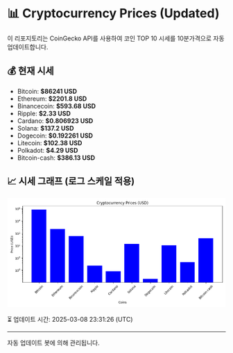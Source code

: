 
# 📊 Cryptocurrency Prices (Updated)

이 리포지토리는 CoinGecko API를 사용하여 코인 TOP 10 시세를 10분가격으로 자동 업데이트합니다.

## 💰 현재 시세
- Bitcoin: **$86241 USD**
- Ethereum: **$2201.8 USD**
- Binancecoin: **$593.68 USD**
- Ripple: **$2.33 USD**
- Cardano: **$0.806923 USD**
- Solana: **$137.2 USD**
- Dogecoin: **$0.192261 USD**
- Litecoin: **$102.38 USD**
- Polkadot: **$4.29 USD**
- Bitcoin-cash: **$386.13 USD**

## 📈 시세 그래프 (로그 스케일 적용)
![Crypto Prices](crypto_prices.png)

⏳ 업데이트 시간: 2025-03-08 23:31:26 (UTC)

---
자동 업데이트 봇에 의해 관리됩니다.
